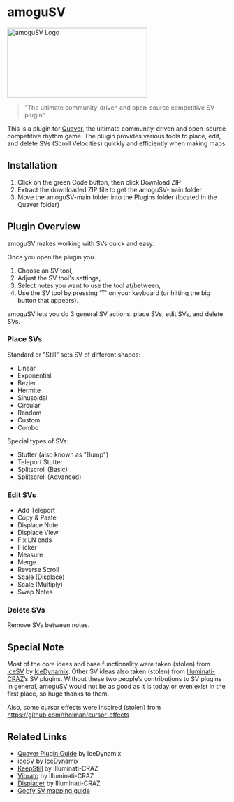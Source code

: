 # amoguSV
<img src="https://user-images.githubusercontent.com/53842237/126182216-381a7104-7814-4661-8f80-fcb3a5034398.png" alt="amoguSV Logo" width=320px height=160px>

> "The ultimate community-driven and open-source competitive SV plugin"

This is a plugin for [Quaver](https://github.com/Quaver), the ultimate community-driven and open-source competitive rhythm game.
The plugin provides various tools to place, edit, and delete SVs (Scroll Velocities) quickly and efficiently when making maps.

## Installation
1. Click on the green Code button, then click Download ZIP
2. Extract the downloaded ZIP file to get the amoguSV-main folder
3. Move the amoguSV-main folder into the Plugins folder (located in the Quaver folder)

## Plugin Overview 
amoguSV makes working with SVs quick and easy.

Once you open the plugin you
1. Choose an SV tool,
2. Adjust the SV tool's settings,
3. Select notes you want to use the tool at/between,
4. Use the SV tool by pressing 'T' on your keyboard (or hitting the big button that appears).

amoguSV lets you do 3 general SV actions: place SVs, edit SVs, and delete SVs.

### Place SVs
Standard or "Still" sets SV of different shapes:
* Linear
* Exponential
* Bezier
* Hermite
* Sinusoidal
* Circular
* Random
* Custom
* Combo

Special types of SVs:
* Stutter (also known as "Bump")
* Teleport Stutter
* Splitscroll (Basic)
* Splitscroll (Advanced)

### Edit SVs
* Add Teleport
* Copy & Paste
* Displace Note
* Displace View
* Fix LN ends
* Flicker
* Measure
* Merge
* Reverse Scroll
* Scale (Displace)
* Scale (Multiply)
* Swap Notes

### Delete SVs
Remove SVs between notes.

## Special Note
Most of the core ideas and base functionality were taken (stolen) from [iceSV](https://github.com/IceDynamix/iceSV) by [IceDynamix](https://github.com/IceDynamix).
Other SV ideas also taken (stolen) from [Illuminati-CRAZ](https://github.com/Illuminati-CRAZ)’s SV plugins.
Without these two people’s contributions to SV plugins in general, amoguSV would not be as good as it is today or even exist in the first place, so huge thanks to them.

Also, some cursor effects were inspired (stolen) from https://github.com/tholman/cursor-effects

## Related Links
* [Quaver Plugin Guide](https://github.com/IceDynamix/QuaverPluginGuide/blob/master/quaver_plugin_guide.md) by IceDynamix
* [iceSV](https://github.com/IceDynamix/iceSV) by IceDynamix
* [KeepStill](https://github.com/Illuminati-CRAZ/KeepStill) by Illuminati-CRAZ
* [Vibrato](https://github.com/Illuminati-CRAZ/Vibrato) by Illuminati-CRAZ
* [Displacer](https://github.com/Illuminati-CRAZ/Displacer) by Illuminati-CRAZ
* [Goofy SV mapping guide](https://docs.google.com/document/d/1ug_WV_BI720617ybj4zuHhjaQMwa0PPekZyJoa17f-I)
